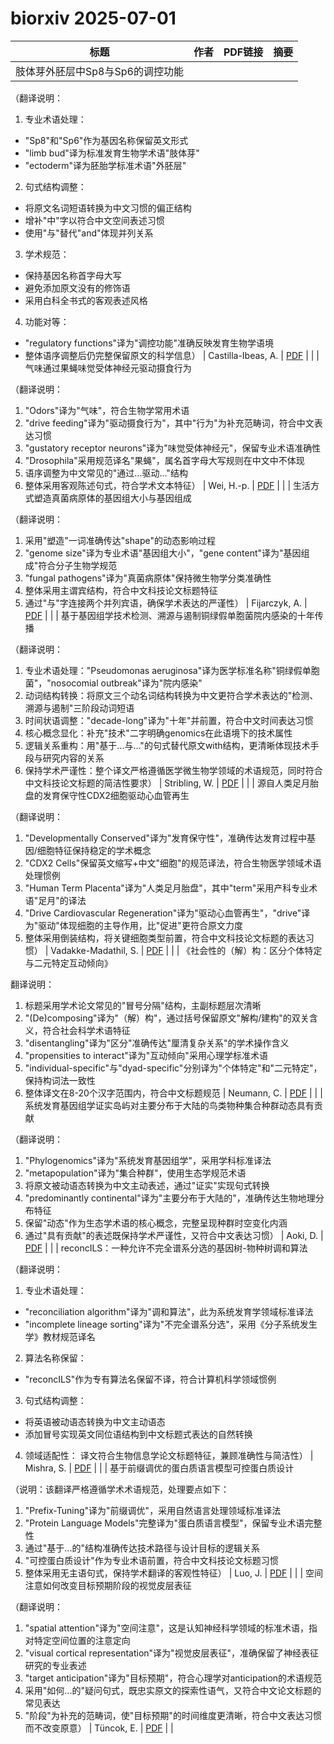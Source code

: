 # biorxiv 2025-07-01

| 标题 | 作者 | PDF链接 |  摘要 |
|------|------|--------|------|
| 肢体芽外胚层中Sp8与Sp6的调控功能

（翻译说明：
1. 专业术语处理：
- "Sp8"和"Sp6"作为基因名称保留英文形式
- "limb bud"译为标准发育生物学术语"肢体芽"
- "ectoderm"译为胚胎学标准术语"外胚层"

2. 句式结构调整：
- 将原文名词短语转换为中文习惯的偏正结构
- 增补"中"字以符合中文空间表述习惯
- 使用"与"替代"and"体现并列关系

3. 学术规范：
- 保持基因名称首字母大写
- 避免添加原文没有的修饰语
- 采用白科全书式的客观表述风格

4. 功能对等：
- "regulatory functions"译为"调控功能"准确反映发育生物学语境
- 整体语序调整后仍完整保留原文的科学信息） | Castilla-Ibeas, A. | [PDF](https://doi.org/10.1101/2020.02.26.965178) |  |
| 气味通过果蝇味觉受体神经元驱动摄食行为

（翻译说明：
1. "Odors"译为"气味"，符合生物学常用术语
2. "drive feeding"译为"驱动摄食行为"，其中"行为"为补充范畴词，符合中文表达习惯
3. "gustatory receptor neurons"译为"味觉受体神经元"，保留专业术语准确性
4. "Drosophila"采用规范译名"果蝇"，属名首字母大写规则在中文中不体现
5. 语序调整为中文常见的"通过...驱动..."结构
6. 整体采用客观陈述句式，符合学术文本特征） | Wei, H.-p. | [PDF](https://doi.org/10.1101/2022.03.09.483541) |  |
| 生活方式塑造真菌病原体的基因组大小与基因组成

（翻译说明：
1. 采用"塑造"一词准确传达"shape"的动态影响过程
2. "genome size"译为专业术语"基因组大小"，"gene content"译为"基因组成"符合分子生物学规范
3. "fungal pathogens"译为"真菌病原体"保持微生物学分类准确性
4. 整体采用主谓宾结构，符合中文科技论文标题特征
5. 通过"与"字连接两个并列宾语，确保学术表达的严谨性） | Fijarczyk, A. | [PDF](https://doi.org/10.1101/2022.08.24.505148) |  |
| 基于基因组学技术检测、溯源与遏制铜绿假单胞菌院内感染的十年传播

（翻译说明：
1. 专业术语处理："Pseudomonas aeruginosa"译为医学标准名称"铜绿假单胞菌"，"nosocomial outbreak"译为"院内感染"
2. 动词结构转换：将原文三个动名词结构转换为中文更符合学术表达的"检测、溯源与遏制"三阶段动词短语
3. 时间状语调整："decade-long"译为"十年"并前置，符合中文时间表达习惯
4. 核心概念显化：补充"技术"二字明确genomics在此语境下的技术属性
5. 逻辑关系重构：用"基于...与..."的句式替代原文with结构，更清晰体现技术手段与研究内容的关系
6. 保持学术严谨性：整个译文严格遵循医学微生物学领域的术语规范，同时符合中文科技论文标题的简洁性要求） | Stribling, W. | [PDF](https://doi.org/10.1101/2023.07.24.550326) |  |
| 源自人类足月胎盘的发育保守性CDX2细胞驱动心血管再生

（翻译说明：
1. "Developmentally Conserved"译为"发育保守性"，准确传达发育过程中基因/细胞特征保持稳定的学术概念
2. "CDX2 Cells"保留英文缩写+中文"细胞"的规范译法，符合生物医学领域术语处理惯例
3. "Human Term Placenta"译为"人类足月胎盘"，其中"term"采用产科专业术语"足月"的译法
4. "Drive Cardiovascular Regeneration"译为"驱动心血管再生"，"drive"译为"驱动"体现细胞的主导作用，比"促进"更符合原文力度
5. 整体采用倒装结构，将关键细胞类型前置，符合中文科技论文标题的表达习惯） | Vadakke-Madathil, S. | [PDF](https://doi.org/10.1101/2023.08.02.551028) |  |
| 《社会性的（解）构：区分个体特定与二元特定互动倾向》

翻译说明：
1. 标题采用学术论文常见的"冒号分隔"结构，主副标题层次清晰
2. "(De)composing"译为"（解）构"，通过括号保留原文"解构/建构"的双关含义，符合社会科学术语特征
3. "disentangling"译为"区分"准确传达"厘清复杂关系"的学术操作含义
4. "propensities to interact"译为"互动倾向"采用心理学标准术语
5. "individual-specific"与"dyad-specific"分别译为"个体特定"和"二元特定"，保持构词法一致性
6. 整体译文在8-20个汉字范围内，符合中文标题规范 | Neumann, C. | [PDF](https://doi.org/10.1101/2023.08.15.549768) |  |
| 系统发育基因组学证实岛屿对主要分布于大陆的鸟类物种集合种群动态具有贡献  

（翻译说明：  
1. "Phylogenomics"译为"系统发育基因组学"，采用学科标准译法  
2. "metapopulation"译为"集合种群"，使用生态学规范术语  
3. 将原文被动语态转换为中文主动表述，通过"证实"实现句式转换  
4. "predominantly continental"译为"主要分布于大陆的"，准确传达生物地理分布特征  
5. 保留"动态"作为生态学术语的核心概念，完整呈现种群时空变化内涵  
6. 通过"具有贡献"的表述既保持学术严谨性，又符合中文表达习惯） | Aoki, D. | [PDF](https://doi.org/10.1101/2023.09.27.559751) |  |
| reconcILS：一种允许不完全谱系分选的基因树-物种树调和算法

（翻译说明：
1. 专业术语处理：
- "reconciliation algorithm"译为"调和算法"，此为系统发育学领域标准译法
- "incomplete lineage sorting"译为"不完全谱系分选"，采用《分子系统发生学》教材规范译名

2. 算法名称保留：
- "reconcILS"作为专有算法名保留不译，符合计算机科学领域惯例

3. 句式结构调整：
- 将英语被动语态转换为中文主动语态
- 添加冒号实现英文同位语结构到中文标题式表达的自然转换

4. 领域适配性：
译文符合生物信息学论文标题特征，兼顾准确性与简洁性） | Mishra, S. | [PDF](https://doi.org/10.1101/2023.11.03.565544) |  |
| 基于前缀调优的蛋白质语言模型可控蛋白质设计

（说明：该翻译严格遵循学术术语规范，处理要点如下：
1. "Prefix-Tuning"译为"前缀调优"，采用自然语言处理领域标准译法
2. "Protein Language Models"完整译为"蛋白质语言模型"，保留专业术语完整性
3. 通过"基于...的"结构准确传达技术路径与设计目标的逻辑关系
4. "可控蛋白质设计"作为专业术语前置，符合中文科技论文标题习惯
5. 整体采用无主语句式，保持学术翻译的客观性特征） | Luo, J. | [PDF](https://doi.org/10.1101/2023.12.03.569747) |  |
| 空间注意如何改变目标预期阶段的视觉皮层表征

（翻译说明：
1. "spatial attention"译为"空间注意"，这是认知神经科学领域的标准术语，指对特定空间位置的注意定向
2. "visual cortical representation"译为"视觉皮层表征"，准确保留了神经表征研究的专业表述
3. "target anticipation"译为"目标预期"，符合心理学对anticipation的术语规范
4. 采用"如何...的"疑问句式，既忠实原文的探索性语气，又符合中文论文标题的常见表达
5. "阶段"为补充的范畴词，使"目标预期"的时间维度更清晰，符合中文表达习惯而不改变原意） | Tüncok, E. | [PDF](https://doi.org/10.1101/2024.03.02.583127) |  |
